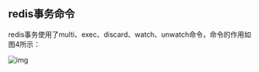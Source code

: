 ## redis事务命令

redis事务使用了multi、exec、discard、watch、unwatch命令，命令的作用如图4所示：

![img](https://pic1.zhimg.com/80/v2-487883118b6d7a37aad01f640b3e2920_1440w.jpg)

